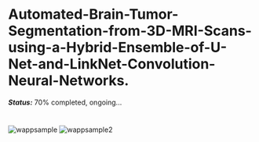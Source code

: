 # Automated-Brain-Tumor-Segmentation-from-3D-MRI-Scans-using-a-Hybrid-Ensemble-of-U-Net-and-LinkNet-Convolution-Neural-Networks.


***Status:*** 70% completed, ongoing...

# 



![wappsample](https://user-images.githubusercontent.com/111432785/228903412-33601235-9175-4bc0-86d5-ca08755f2341.png)
![wappsample2](https://user-images.githubusercontent.com/111432785/228903565-22b1096a-f224-4e9a-9acb-c7efaa56e3d7.png)
